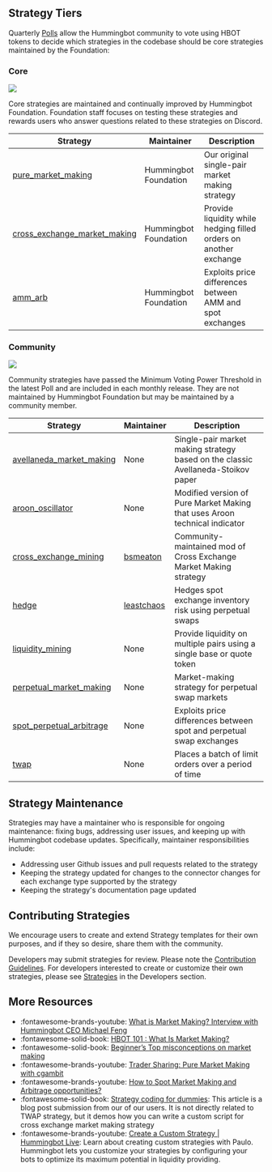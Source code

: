 ## Strategy Tiers

Quarterly [Polls](/governance/polls) allow the Hummingbot community to vote using HBOT tokens to decide which strategies in the codebase should be core strategies maintained by the Foundation:

### Core

![](https://img.shields.io/static/v1?label=Hummingbot&message=CORE&color=yellow)

Core strategies are maintained and continually improved by Hummingbot Foundation. Foundation staff focuses on testing these strategies and rewards users who answer questions related to these strategies on Discord.

| Strategy                                                          | Maintainer    | Description                                                                       |
|-----------------------------------------------------------------|---------------------|---------------|
| [pure_market_making](./pure-market-making)                    | Hummingbot Foundation | Our original single-pair market making strategy                                  |
| [cross_exchange_market_making](./cross-exchange-market-making)| Hummingbot Foundation | Provide liquidity while hedging filled orders on another exchange                |
| [amm_arb](./amm-arbitrage)                                    | Hummingbot Foundation | Exploits price differences between AMM and spot exchanges                                 |


### Community

![](https://img.shields.io/static/v1?label=Hummingbot&message=COMMUNITY&color=green)

Community strategies have passed the Minimum Voting Power Threshold in the latest Poll and are included in each monthly release. They are not maintained by Hummingbot Foundation but may be maintained by a community member.

| Strategy                                                          | Maintainer    | Description                                                                       |
|-----------------------------------------------------------------|---------------------|---------------|
| [avellaneda_market_making](./avellaneda-market-making)        | None          | Single-pair market making strategy based on the classic Avellaneda-Stoikov paper  |
| [aroon_oscillator](./aroon-oscillator)                        | None          | Modified version of Pure Market Making that uses Aroon technical indicator |
| [cross_exchange_mining](./cross-exchange-mining)              | [bsmeaton](https://github.com/bsmeaton)      | Community-maintained mod of Cross Exchange Market Making strategy                |
| [hedge](./hedge)                                              | [leastchaos](https://github.com/leastchaos) | Hedges spot exchange inventory risk using perpetual swaps |
| [liquidity_mining](./liquidity-mining)                        | None          | Provide liquidity on multiple pairs using a single base or quote token            |
| [perpetual_market_making](./perpetual-market-making)          | None          | Market-making strategy for perpetual swap markets                                 |
| [spot_perpetual_arbitrage](./spot-perpetual-arbitrage)        | None          | Exploits price differences between spot and perpetual swap exchanges                      |
| [twap](./twap)                                                | None          | Places a batch of limit orders over a period of time                                      |

## Strategy Maintenance

Strategies may have a maintainer who is responsible for ongoing maintenance: fixing bugs, addressing user issues, and keeping up with Hummingbot codebase updates. Specifically, maintainer responsibilities include:

* Addressing user Github issues and pull requests related to the strategy
* Keeping the strategy updated for changes to the connector changes for each exchange type supported by the strategy
* Keeping the strategy's documentation page updated

## Contributing Strategies

We encourage users to create and extend Strategy templates for their own purposes, and if they so desire, share them with the community.

Developers may submit strategies for review. Please note the [Contribution Guidelines](/developers/contributions/). For developers interested to create or customize their own strategies, please see [Strategies](/developers/strategies) in the Developers section.

## More Resources

* :fontawesome-brands-youtube: [What is Market Making? Interview with Hummingbot CEO Michael Feng](https://www.youtube.com/watch?v=HfHaQS-nWHw)
* :fontawesome-solid-book: [HBOT 101 : What Is Market Making?](https://blog.hummingbot.org/2020-09-what-is-market-making/)
* :fontawesome-solid-book: [Beginner’s Top misconceptions on market making](https://blog.hummingbot.org/2022-03-02-beginners-top-misconceptions/)
* :fontawesome-brands-youtube: [Trader Sharing: Pure Market Making with cgambit](https://www.youtube.com/watch?v=3RKMlCWzRhw)
* :fontawesome-brands-youtube: [How to Spot Market Making and Arbitrage opportunities?](https://www.youtube.com/watch?v=szAm_2ssXCU)
* :fontawesome-solid-book: [Strategy coding for dummies](https://blog.hummingbot.org/2022-03-26-strategy-coding-for-dummies/): This article is a blog post submission from our of our users. It is not directly related to TWAP strategy, but it demos how you can write a custom script for cross exchange market making strategy
* :fontawesome-brands-youtube: [Create a Custom Strategy | Hummingbot Live](https://www.youtube.com/watch?v=td-E3M0qRsA&list=PLDwlNkL_4MMfdo3Vax5HUwvaduSu33-Mk): Learn about creating custom strategies with Paulo. Hummingbot lets you customize your strategies by configuring your bots to optimize its maximum potential in liquidity providing.
